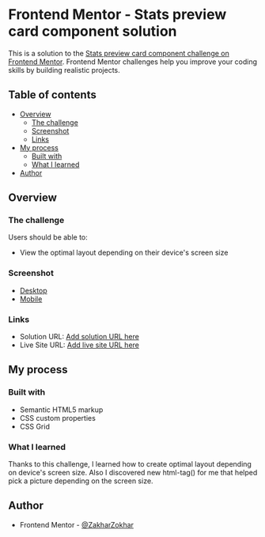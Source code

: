 # Frontend Mentor - Stats preview card component solution

This is a solution to the [Stats preview card component challenge on Frontend Mentor](https://www.frontendmentor.io/challenges/stats-preview-card-component-8JqbgoU62). Frontend Mentor challenges help you improve your coding skills by building realistic projects.

## Table of contents

- [Overview](#overview)
  - [The challenge](#the-challenge)
  - [Screenshot](#screenshot)
  - [Links](#links)
- [My process](#my-process)
  - [Built with](#built-with)
  - [What I learned](#what-i-learned)
- [Author](#author)

## Overview

### The challenge

Users should be able to:

- View the optimal layout depending on their device's screen size

### Screenshot

- [Desktop](./stats-preview-card-component-main/screenshots/screenshot-desktop.png)
- [Mobile](./stats-preview-card-component-main/screenshots/screenshot-mobile.png)

### Links

- Solution URL: [Add solution URL here](https://your-solution-url.com)
- Live Site URL: [Add live site URL here](https://your-live-site-url.com)

## My process

### Built with

- Semantic HTML5 markup
- CSS custom properties
- CSS Grid

### What I learned

Thanks to this challenge, I learned how to create optimal layout depending on device's screen size. Also I discovered new html-tag(<picture>) for me that helped pick a picture depending on the screen size.

## Author

- Frontend Mentor - [@ZakharZokhar](https://www.frontendmentor.io/profile/ZakharZokhar)
